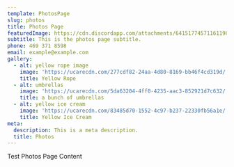 ```yaml
---
template: PhotosPage
slug: photos
title: Photos Page
featuredImage: https://cdn.discordapp.com/attachments/641517745711611904/641517856688832543/i-f7HPKsL-X3.png
subtitle: This is the photos page subtitle.
phone: 469 371 8598
email: example@example.com
gallery:
  - alt: yellow rope image
    image: 'https://ucarecdn.com/277cdf82-24aa-4d80-8169-bb46f4cd319d/'
    title: Yellow Rope
  - alt: umbrellas
    image: 'https://ucarecdn.com/5da63204-4ff0-4235-aac3-852921d7c632/'
    title: a bunch of umbrellas
  - alt: yellow ice cream
    image: 'https://ucarecdn.com/83485d70-1552-4c97-b237-22330fb56a1e/'
    title: Yellow Ice Cream
meta:
  description: This is a meta description.
  title: Photos
---
```


Test Photos Page Content
